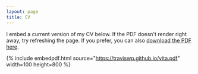 ```yaml
---
layout: page
title: CV
---
```


I embed a current version of my CV below.
If the PDF doesn't render right away, try refreshing the page.
If you prefer, you can also [download the PDF here](https://traviswp.github.io/vita.pdf).

<!-- The rendere uses Google Docs for embedding and works if the PDF is on dropbox. Works sporadically if PDF is elsewhere too. -->

{% include embedpdf.html source="https://traviswp.github.io/vita.pdf" width=100 height=800 %}

